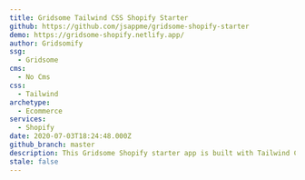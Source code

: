 ```yaml
---
title: Gridsome Tailwind CSS Shopify Starter
github: https://github.com/jsappme/gridsome-shopify-starter
demo: https://gridsome-shopify.netlify.app/
author: Gridsomify
ssg:
  - Gridsome
cms:
  - No Cms
css:
  - Tailwind
archetype:
  - Ecommerce
services:
  - Shopify
date: 2020-07-03T18:24:48.000Z
github_branch: master
description: This Gridsome Shopify starter app is built with Tailwind CSS.
stale: false
---
```

